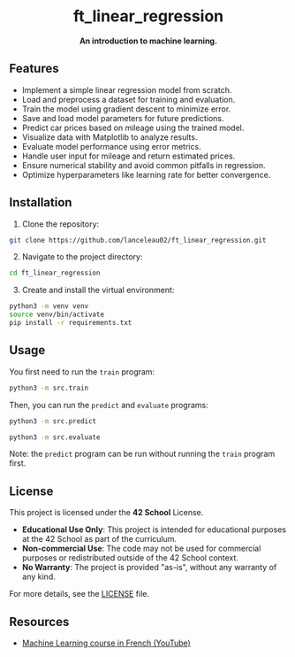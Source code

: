 <div align="center">

# ft_linear_regression

**An introduction to machine learning.**

</div>

## Features

- Implement a simple linear regression model from scratch.
- Load and preprocess a dataset for training and evaluation.
- Train the model using gradient descent to minimize error.
- Save and load model parameters for future predictions.
- Predict car prices based on mileage using the trained model.
- Visualize data with Matplotlib to analyze results.
- Evaluate model performance using error metrics.
- Handle user input for mileage and return estimated prices.
- Ensure numerical stability and avoid common pitfalls in regression.
- Optimize hyperparameters like learning rate for better convergence.

## Installation

1. Clone the repository:

```bash
git clone https://github.com/lanceleau02/ft_linear_regression.git
```

2. Navigate to the project directory:

```bash
cd ft_linear_regression
```

3. Create and install the virtual environment:

```bash
python3 -m venv venv
source venv/bin/activate
pip install -r requirements.txt
```

## Usage

You first need to run the `train` program:

```bash
python3 -m src.train
```

Then, you can run the `predict` and `evaluate` programs:

```bash
python3 -m src.predict
```

```bash
python3 -m src.evaluate
```

Note: the `predict` program can be run without running the `train` program first.

## License

This project is licensed under the **42 School** License.

- **Educational Use Only**: This project is intended for educational purposes at the 42 School as part of the curriculum.
- **Non-commercial Use**: The code may not be used for commercial purposes or redistributed outside of the 42 School context.
- **No Warranty**: The project is provided "as-is", without any warranty of any kind.

For more details, see the [LICENSE](https://github.com/lanceleau02/ft_linear_regression/blob/main/LICENSE) file.

## Resources

- [Machine Learning course in French (YouTube)](https://www.youtube.com/watch?v=EUD07IiviJg&list=PLO_fdPEVlfKqUF5BPKjGSh7aV9aBshrpY)

